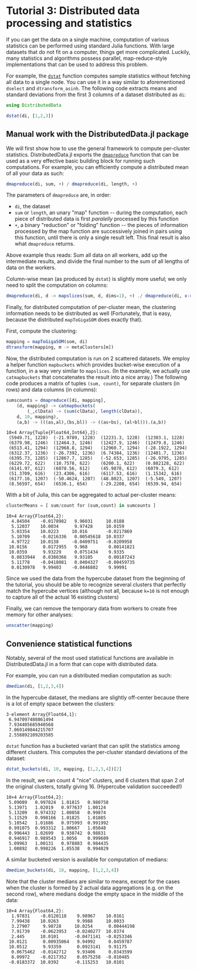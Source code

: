 
# Tutorial 3: Distributed data processing and statistics

If you can get the data on a single machine, computation of various statistics
can be performed using standard Julia functions. With large datasets that do
not fit on a computer, things get more complicated. Luckily, many statistics
and algorithms possess parallel, map-reduce-style implementations that can be
used to address this problem.

For example, the [`dstat`](@ref) function computes sample statistics without
fetching all data to a single node. You can use it in a way similar to
aforementioned `dselect` and `dtransform_asinh`. The following code extracts
means and standard deviations from the first 3 columns of a dataset distributed
as `di`:
```julia
using DistributedData

dstat(di, [1,2,3])
```

## Manual work with the DistributedData.jl package

We will first show how to use the general framework to compute per-cluster
statistics. DistributedData.jl exports the [`dmapreduce`](@ref) function that
can be used as a very effective basic building block for running such
computations. For example, you can efficiently compute a distributed mean of
all your data as such:
```julia
dmapreduce(di, sum, +) / dmapreduce(di, length, +)
```

The parameters of `dmapreduce` are, in order:

- `di`, the dataset
- `sum` or `length`, an unary "map" function -- during the computation, each
  piece of distributed data is first _paralelly_ processed by this function
- `+`, a binary "reduction" or "folding" function -- the pieces of information
  processed by the map function are successively joined in pairs using this
  function, until there is only a single result left. This final result is also
  what `dmapreduce` returns.

Above example thus reads: Sum all data on all workers, add up the intermediate
results, and divide the final number to the sum of all lengths of data on the
workers.

Column-wise mean (as produced by `dstat`) is slightly more useful; we only need
to split the computation on columns:

```julia
dmapreduce(di, d -> mapslices(sum, d, dims=1), +) ./ dmapreduce(di, x->size(x,1), +)
```

Finally, for distributed computation of per-cluster mean, the clustering
information needs to be distributed as well (Fortunately, that is easy, because
the distributed `mapToGigaSOM` does exactly that).

First, compute the clustering:
```julia
mapping = mapToGigaSOM(som, di)
dtransform(mapping, m -> metaClusters[m])
```

Now, the distributed computation is run on 2 scattered datasets. We employ a
helper function `mapbuckets` which provides bucket-wise execution of a
function, in a way very similar to `mapslices`. (In the example, we actually
use `catmapbuckets` that concatenates the result into a nice array.) The
following code produces a matrix of tuples `(sum, count)`, for separate
clusters (in rows) and data columns (in columns):

```julia
sumscounts = dmapreduce([di, mapping],
    (d, mapping) -> catmapbuckets(
        (_,clData) -> (sum(clData), length(clData)),
	d, 10, mapping),
    (a,b) -> (((as,al),(bs,bl)) -> ((as+bs), (al+bl))).(a,b))
```

```
10×4 Array{Tuple{Float64,Int64},2}:
 (5949.71, 1228)  (-21.9789, 1228)  (12231.3, 1228)  (12303.1, 1228)
 (6379.98, 1246)  (12464.3, 1246)   (12427.9, 1246)  (12479.8, 1246)
 (6513.41, 1294)  (12968.8, 1294)   (12960.7, 1294)  (-28.1922, 1294)
 (6312.37, 1236)  (-26.7392, 1236)  (6.74384, 1236)  (12401.7, 1236)
 (6395.73, 1285)  (12867.7, 1285)   (-52.653, 1285)  (-26.9795, 1285)
 (6229.72, 622)   (10.7578, 622)    (6200.1, 622)    (0.882128, 622)
 (6141.97, 612)   (6078.56, 612)    (45.9878, 612)   (6079.3, 612)
 (51.3709, 616)   (23.4306, 616)    (6117.53, 616)   (1.15342, 616)
 (6177.16, 1207)  (-50.4624, 1207)  (48.8023, 1207)  (-5.549, 1207)
 (8.56597, 654)   (6536.1, 654)     (-29.2208, 654)  (6539.94, 654)
```

With a bit of Julia, this can be aggregated to actual per-cluster means:
```julia
clusterMeans = [ sum/count for (sum,count) in sumcounts ]
```

```
10×4 Array{Float64,2}:
  4.84504    -0.0178982   9.96031     10.0188
  5.12037    10.0034      9.97428     10.0159
  5.03354    10.0223     10.016       -0.0217869
  5.10709    -0.0216336   0.00545618  10.0337
  4.97722    10.0138     -0.0409751   -0.0209958
 10.0156      0.0172955   9.968        0.00141821
 10.0359      9.93229     0.0751434    9.9335
  0.0833944   0.0380366   9.93105      0.00187243
  5.11778    -0.0418081   0.0404327   -0.00459735
  0.0130978   9.99403    -0.0446802    9.99991
```

Since we used the data from the hypercube dataset from the beginning of the
tutorial, you should be able to recognize several clusters that perfectly match
the hypercube vertices (although not all, because `k=10` is not enough to
capture all of the actual 16 existing clusters)

Finally, we can remove the temporary data from workers to create free memory for other analyses:
```julia
unscatter(mapping)
```

## Convenience statistical functions

Notably, several of the most used statistical functions are available in
DistributedData.jl in a form that can cope with distributed data.

For example, you can run a distributed median computation as such:
```julia
dmedian(di, [1,2,3,4])
```

In the hypercube dataset, the medians are slightly off-center because there is
a lot of empty space between the clusters:
```
3-element Array{Float64,1}:
 6.947097488861494
 7.934405685940568
 7.069149844215707
 2.558892109203585
```

`dstat` function has a bucketed variant that can split the statistics among
different clusters. This computes the per-cluster standard deviations of the
dataset:

```julia
dstat_buckets(di, 10, mapping, [1,2,3,4])[2]
```

In the result, we can count 4 "nice" clusters, and 6 clusters that span 2 of
the original clusters, totally giving 16. (Hypercube validation succeeded!)
```
10×4 Array{Float64,2}:
 5.09089   0.997824  1.01815   0.980758
 5.13971   1.02019   0.977637  1.00124
 5.13209   0.974332  1.00058   0.99874
 5.11529   0.998166  1.01825   1.01885
 5.10542   1.01686   0.975993  0.991992
 0.991075  0.993312  1.00667   1.05048
 0.996443  1.02699   0.938742  0.98831
 0.946917  0.989543  1.0056    0.999609
 5.09963   1.00131   0.978803  0.984435
 1.00892   0.998226  1.05538   0.994829
```

A similar bucketed version is available for computation of medians:
```julia
dmedian_buckets(di, 10, mapping, [1,2,3,4])
```

Note that the cluster medians are similar to means, except for the cases when
the cluster is formed by 2 actual data aggregations (e.g. on the second row),
where medians dodge the empty space in the middle of the data:
```
10×4 Array{Float64,2}:
  1.97831    -0.0120118    9.98967    10.0161
  7.99438    10.0263       9.9988     10.0033
  3.27907     9.98728     10.0254      0.00444198
  7.91739    -0.0623953   -0.0240277  10.0374
  2.445      10.0101      -0.0471141  -0.0253346
 10.0121      0.00935064   9.94992     0.0459787
 10.0512      9.93359      0.0923141   9.91175
  0.0675462  -0.0142712    9.93406     0.0343599
  8.09972    -0.0217352    0.0575258  -0.010485
 -0.0183372  10.0392      -0.115253   10.0101
```
